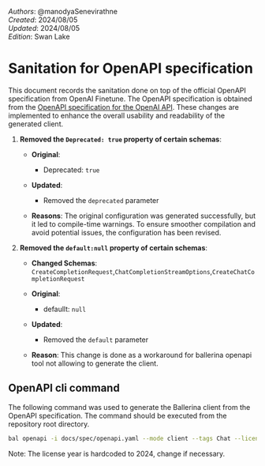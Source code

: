 _Authors_: @manodyaSenevirathne \
_Created_: 2024/08/05 \
_Updated_: 2024/08/05 \
_Edition_: Swan Lake

# Sanitation for OpenAPI specification

This document records the sanitation done on top of the official OpenAPI specification from OpenAI Finetune. The OpenAPI specification is obtained from the [OpenAPI specification for the OpenAI API](https://github.com/openai/openai-openapi/blob/master/openapi.yaml). These changes are implemented to enhance the overall usability and readability of the generated client.

1. **Removed the `Deprecated: true` property of certain schemas**:

   - **Original**:
      - Deprecated: `true`

   - **Updated**:
      - Removed the `deprecated` parameter

   - **Reasons**: The original configuration was generated successfully, but it led to compile-time warnings. To ensure smoother compilation and avoid potential issues, the configuration has been revised.


2. **Removed the `default:null` property of certain schemas**:

   - **Changed Schemas**: `CreateCompletionRequest`,`ChatCompletionStreamOptions`,`CreateChatCompletionRequest`

   - **Original**:
      - defaullt: `null`

   - **Updated**:
      - Removed the `default` parameter 

   - **Reason**: This change is done as a workaround for ballerina openapi tool not allowing to generate the client.

## OpenAPI cli command

The following command was used to generate the Ballerina client from the OpenAPI specification. The command should be executed from the repository root directory.


```bash
bal openapi -i docs/spec/openapi.yaml --mode client --tags Chat --license docs/license.txt -o ballerina
```
Note: The license year is hardcoded to 2024, change if necessary.